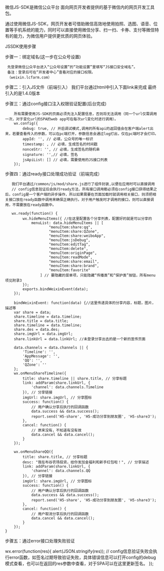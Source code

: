 微信JS-SDK是微信公众平台 面向网页开发者提供的基于微信内的网页开发工具包。

通过使用微信JS-SDK，网页开发者可借助微信高效地使用拍照、选图、语音、位置等手机系统的能力，同时可以直接使用微信分享、扫一扫、卡券、支付等微信特有的能力，为微信用户提供更优质的网页体验。

JSSDK使用步骤

步骤一：绑定域名(这一步在公众号设置)

     先登录微信公众平台进入“公众号设置”的“功能设置”里填写“JS接口安全域名”。
     备注：登录后可在“开发者中心”查看对应的接口权限。
     （weixin.lcfarm.com）

步骤二：引入JS文件（前端引入）
      我们平台通过html中引入下面link来完成
      <link rel="import" href="/common/html/wxShareInit/wxScript.html?__inline">
      最终引入的是1.4.0版本
	  <script type="text/javascript" src="//res.wx.qq.com/open/js/jweixin-1.4.0.js"></script>

步骤三：通过config接口注入权限验证配置(后台完成)

		所有需要使用JS-SDK的页面必须先注入配置信息，否则将无法调用（同一个url仅需调用一次，对于变化url的SPA的web app可在每次url变化时进行调用）。
		wx.config({
		    debug: true, // 开启调试模式,调用的所有api的返回值会在客户端alert出来，若要查看传入的参数，可以在pc端打开，参数信息会通过log打出，仅在pc端时才会打印。
		    appId: '', // 必填，公众号的唯一标识
		    timestamp: , // 必填，生成签名的时间戳
		    nonceStr: '', // 必填，生成签名的随机串
		    signature: '',// 必填，签名
		    jsApiList: [] // 必填，需要使用的JS接口列表
		});

步骤四：通过ready接口处理成功验证（前端完成）

	   我们平台通过/common/js/mod/share.js进行了组件封装,以便在应用时可以直接调用
	   // config信息验证后会执行ready方法，所有接口调用都必须在config接口获得结果之后，config是一个客户端的异步操作，所以如果需要在页面加载时就调用相关接口，则须把相关接口放在ready函数中调用来确保正确执行。对于用户触发时才调用的接口，则可以直接调用，不需要放在ready函数中。
	   
	   wx.ready(function() {
            wx.hideMenuItems({ //在这里配置各个分享列表，配置好的就是可以分享的
                menuList: data.hideMenuItems || [
                        "menuItem:share:qq",
                        "menuItem:share:QZone",
                        "menuItem:share:weiboApp",
                        "menuItem:jsDebug",
                        "menuItem:editTag",
                        "menuItem:delete",
                        "menuItem:originPage",
                        "menuItem:readMode",
                        "menuItem:share:email",
                        "menuItem:share:brand",
                        "menuItem:favorite"
                    ] // 要隐藏的菜单项，只能隐藏“传播类”和“保护类”按钮，所有menu项见附录3
            });
            exports.bindWeixinEvent(data);
        });

        bindWeixinEvent: function(data) {//这里传递具体的分享内容，标题，图片，描述等
        var share = data;
        share.timeline = data.timeline;
        share.title = data.title;
        share.timeline = data.timeline;
        share.des = data.des;
        share.imgUrl = data.imgUrl;
        share.linkUrl = data.linkUrl; //未登录分享出去的是一个新的宣传页面

        data.channels = data.channels || {
            'Timeline': '',
            'AppMessage': '',
            'QQ': '',
            'QZone': ''
        };
        wx.onMenuShareTimeline({
            title: share.timeline || share.title, // 分享标题
            link: addParam(share.linkUrl, {
                'channel': data.channels.Timeline
            }), // 分享链接
            imgUrl: share.imgUrl, // 分享图标
            success: function() {
                // 用户确认分享后执行的回调函数
                data.success && data.success();
                report.send('H5-share', 'H5-成功分享到朋友圈', 'H5-share3');
            },
            cancel: function() {
                // 原来没有，不知道有没有效
                data.cancel && data.cancel();
            }
        });

        wx.onMenuShareQQ({ 
            title: share.title, // 分享标题
            desc: "我在布谷农场投资，给你发加金福利和新手红包啦！", // 分享描述
            link: addParam(share.linkUrl, {
                'channel': data.channels.QQ
            }), // 分享链接
            imgUrl: share.imgUrl, // 分享图标
            success: function() {
                // 用户确认分享后执行的回调函数
                data.success && data.success();
                report.send('H5-share', 'H5-成功分享到朋友圈', 'H5-share3');
            },
            cancel: function() {
                // 用户取消分享后执行的回调函数
                data.cancel && data.cancel();
            }
        });
    }

步骤五：通过error接口处理失败验证

wx.error(function(res){
    alert(JSON.stringify(res));
    // config信息验证失败会执行error函数，如签名过期导致验证失败，具体错误信息可以打开config的debug模式查看，也可以在返回的res参数中查看，对于SPA可以在这里更新签名。
});